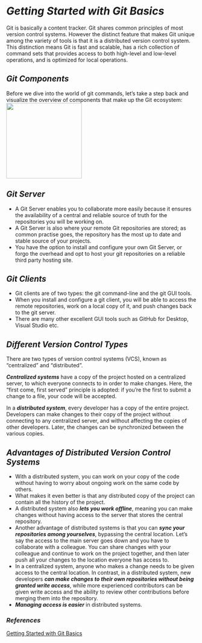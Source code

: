 # **_Getting Started with Git Basics_**


Git is basically a content tracker. Git shares common principles of most version control systems. However the distinct feature that makes Git unique among the variety of tools is that it is a distributed version control system. This distinction means Git is fast and scalable, has a rich collection of command sets that provides access to both high-level and low-level operations, and is optimized for local operations.

## **_Git Components_**
Before we dive into the world of git commands, let’s take a step back and visualize the overview of components that make up the Git ecosystem:
<img src="../images/Git.png" width=200>

## **_Git Server_**
- A Git Server enables you to collaborate more easily because it ensures the availability of a central and reliable source of truth for the repositories you will be working on.
- A Git Server is also where your remote Git repositories are stored; as common practise goes, the repository has the most up to date and stable source of your projects.
- You have the option to install and configure your own Git Server, or forgo the overhead and opt to host your git repositories on a reliable third party hosting site.


## **_Git Clients_**
- Git clients are of two types: the git command-line and the git GUI tools.
- When you install and configure a git client, you will be able to access the remote repositories, work on a local copy of it, and push changes back to the git server.
- There are many other excellent GUI tools such as GitHub for Desktop, Visual Studio etc.

## **_Different Version Control Types_**
There are two types of version control systems (VCS), known as “centralized” and “distributed”.

***Centralized systems*** have a copy of the project hosted on a centralized server, to which everyone connects to in order to make changes. Here, the “first come, first served” principle is adopted: if you’re the first to submit a change to a file, your code will be accepted.

In a ***distributed system***, every developer has a copy of the entire project. Developers can make changes to their copy of the project without connecting to any centralized server, and without affecting the copies of other developers. Later, the changes can be synchronized between the various copies.

## **_Advantages of Distributed Version Control Systems_**

- With a distributed system, you can work on your copy of the code without having to worry about ongoing work on the same code by others.
- What makes it even better is that any distributed copy of the project can contain all the history of the project.
- A distributed system also ***lets you work offline***, meaning you can make changes without having access to the server that stores the central repository.
- Another advantage of distributed systems is that you can ***sync your repositories among yourselves***, bypassing the central location. Let’s say the access to the main server goes down and you have to collaborate with a colleague. You can share changes with your colleague and continue to work on the project together, and then later push all your changes to the location everyone has access to.
- In a centralized system, anyone who makes a change needs to be given access to the central location. In contrast, in a distributed system, new developers ***can make changes to their own repositories without being granted write access***, while more experienced contributors can be given write access and the ability to review other contributions before merging them into the repository.
- ***Managing access is easier*** in distributed systems.
















### **_References_**
[Getting Started with Git Basics](https://www.golinuxcloud.com/git-basics/)